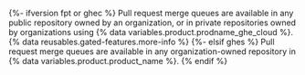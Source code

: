 {%- ifversion fpt or ghec %}
Pull request merge queues are available in any public repository owned by an organization, or in private repositories owned by organizations using {% data variables.product.prodname_ghe_cloud %}. {% data reusables.gated-features.more-info %}
{%- elsif ghes %} 
Pull request merge queues are available in any organization-owned repository in {% data variables.product.product_name %}.
{% endif %}

